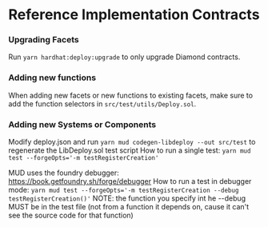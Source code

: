 # Reference Implementation Contracts

### Upgrading Facets

Run `yarn hardhat:deploy:upgrade` to only upgrade Diamond contracts.

### Adding new functions

When adding new facets or new functions to existing facets, make sure to add the function selectors in `src/test/utils/Deploy.sol`.

### Adding new Systems or Components

Modify deploy.json and run `yarn mud codegen-libdeploy --out src/test` to regenerate the LibDeploy.sol test script
How to run a single test: `yarn mud test --forgeOpts='-m testRegisterCreation'`

MUD uses the foundry debugger: https://book.getfoundry.sh/forge/debugger
How to run a test in debugger mode: `yarn mud test --forgeOpts='-m testRegisterCreation --debug testRegisterCreation()'`
NOTE: the function you specify int he --debug MUST be in the test file (not from a function it depends on, cause it can't see the source code for that function)